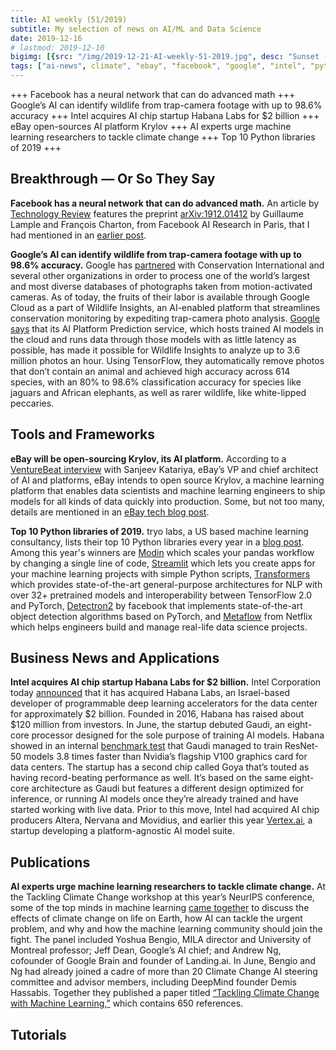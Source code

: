 ```yaml
---
title: AI weekly (51/2019)
subtitle: My selection of news on AI/ML and Data Science
date: 2019-12-16
# lastmod: 2019-12-10
bigimg: [{src: "/img/2019-12-21-AI-weekly-51-2019.jpg", desc: "Sunset (2017)"}]
tags: ["ai-news", climate", "ebay", "facebook", "google", "intel", "python"]
---
```


+++ Facebook has a neural network that can do advanced math +++ Google’s AI can identify wildlife from trap-camera footage with up to 98.6% accuracy +++ Intel acquires AI chip startup Habana Labs for $2 billion +++ eBay open-sources AI platform Krylov +++ AI experts urge machine learning researchers to tackle climate change +++ Top 10 Python libraries of 2019 +++
 
<!--more-->

## Breakthrough &mdash; Or So They Say

**Facebook has a neural network that can do advanced math.** An article by [Technology Review](https://www.technologyreview.com/s/614929/facebook-has-a-neural-network-that-can-do-advanced-math/
) features the preprint [arXiv:1912.01412](https://arxiv.org/abs/1912.01412) by Guillaume Lample and François Charton, from Facebook AI Research in Paris, that I had mentioned in an [earlier post](/post/2019-12-07-ai-weekly-49-2019/).  

**Google’s AI can identify wildlife from trap-camera footage with up to 98.6% accuracy.** Google has [partnered](https://venturebeat.com/2019/12/17/googles-ai-can-identify-wildlife-from-trap-camera-footage-with-up-to-98-6-accuracy/) with Conservation International and several other organizations in order to process one of the world’s largest and most diverse databases of photographs taken from motion-activated cameras. As of today, the fruits of their labor is available through Google Cloud as a part of Wildlife Insights, an AI-enabled platform that streamlines conservation monitoring by expediting trap-camera photo analysis. [Google says](https://www.blog.google/products/earth/ai-finds-where-the-wild-things-are/) that its AI Platform Prediction service, which hosts trained AI models in the cloud and runs data through those models with as little latency as possible, has made it possible for Wildlife Insights to analyze up to 3.6 million photos an hour. Using TensorFlow, they automatically remove photos that don’t contain an animal and achieved high accuracy across 614 species, with an 80% to 98.6% classification accuracy for species like jaguars and African elephants, as well as rarer wildlife, like white-lipped peccaries.

 


## Tools and Frameworks

**eBay will be open-sourcing Krylov, its AI platform.** According to a [VentureBeat interview](https://venturebeat.com/2019/12/17/why-ebay-believes-in-open-sourcing-krylov-its-ai-platform/) with Sanjeev Katariya, eBay’s VP and chief architect of AI and platforms, eBay intends to open source Krylov, a machine learning platform that enables data scientists and machine learning engineers to ship models for all kinds of data quickly into production. Some, but not too many, details are mentioned in an [eBay tech blog post](https://tech.ebayinc.com/engineering/ebays-transformation-to-a-modern-ai-platform/).

**Top 10 Python libraries of 2019.** tryo labs, a US based machine learning consultancy, lists their top 10 Python libraries every year in a [blog post](https://tryolabs.com/blog/tags/top-10/). Among this year's winners are [Modin](https://github.com/modin-project/modin) which scales your pandas workflow by changing a single line of code, [Streamlit](https://github.com/streamlit/streamlit) which lets you create apps for your machine learning projects with simple Python scripts, [Transformers](https://github.com/huggingface/transformers) which provides state-of-the-art general-purpose architectures for NLP with over 32+ pretrained models and interoperability between TensorFlow 2.0 and PyTorch, [Detectron2](https://github.com/facebookresearch/detectron2) by facebook that implements state-of-the-art object detection algorithms based on PyTorch, and [Metaflow](https://docs.metaflow.org/introduction/what-is-metaflow) from Netflix which helps engineers build and manage real-life data science projects. 
 


## Business News and Applications

**Intel acquires AI chip startup Habana Labs for $2 billion.**  Intel Corporation today [announced](https://newsroom.intel.com/news-releases/intel-ai-acquisition/) that it has acquired Habana Labs, an Israel-based developer of programmable deep learning accelerators for the data center for approximately $2 billion. Founded in 2016, Habana has raised about $120 million from investors. In June, the startup debuted Gaudi, an eight-core processor designed for the sole purpose of training AI models. Habana showed in an internal [benchmark test](https://techcrunch.com/2019/06/17/habana-labs-launches-its-gaudi-ai-training-processor/) that Gaudi managed to train ResNet-50 models 3.8 times faster than Nvidia’s flagship V100 graphics card for data centers. The startup has a second chip called Goya that’s touted as having record-beating performance as well. It’s based on the same eight-core architecture as Gaudi but features a different design optimized for inference, or running AI models once they’re already trained and have started working with live data. Prior to this move, Intel had acquired AI chip producers Altera, Nervana and Movidius, and earlier this year [Vertex.ai](https://venturebeat.com/2018/08/16/intel-acquires-ai-startup-vertex-ai/), a startup developing a platform-agnostic AI model suite.


## Publications

**AI experts urge machine learning researchers to tackle climate change.** At the Tackling Climate Change workshop at this year’s NeurIPS conference, some of the top minds in machine learning [came together](https://venturebeat.com/2019/12/16/ai-experts-urge-machine-learning-researchers-to-tackle-climate-change/) to discuss the effects of climate change on life on Earth, how AI can tackle the urgent problem, and why and how the machine learning community should join the fight. The panel included Yoshua Bengio, MILA director and University of Montreal professor; Jeff Dean, Google’s AI chief; and Andrew Ng, cofounder of Google Brain and founder of Landing.ai. In June, Bengio and Ng had already joined a cadre of more than 20 Climate Change AI steering committee and advisor members, including DeepMind founder Demis Hassabis. Together they published a paper titled [“Tackling Climate Change with Machine Learning,”](https://www.climatechange.ai/summaries) which contains 650 references.



## Tutorials


